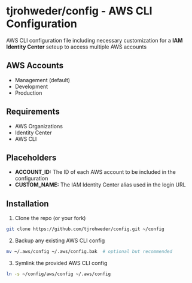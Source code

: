 # tjrohweder/config - AWS CLI Configuration

AWS CLI configuration file including necessary customization for a **IAM Identity Center** seteup to access multiple AWS accounts

## AWS Accounts
- Management (default)
- Development
- Production

## Requirements
- AWS Organizations
- Identity Center
- AWS CLI

## Placeholders
- **ACCOUNT_ID:** The ID of each AWS account to be included in the configuration
- **CUSTOM_NAME:** The IAM Identity Center alias used in the login URL

## Installation

1. Clone the repo (or your fork)
```bash
git clone https://github.com/tjrohweder/config.git ~/config
```

2. Backup any existing AWS CLI config
```bash
mv ~/.aws/config ~/.aws/config.bak  # optional but recommended
```

3. Symlink the provided AWS CLI config
```bash
ln -s ~/config/aws/config ~/.aws/config
```
